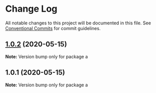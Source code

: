 # Change Log

All notable changes to this project will be documented in this file.
See [Conventional Commits](https://conventionalcommits.org) for commit guidelines.

## [1.0.2](/compare/v1.0.1...v1.0.2) (2020-05-15)

**Note:** Version bump only for package a





## 1.0.1 (2020-05-15)

**Note:** Version bump only for package a
